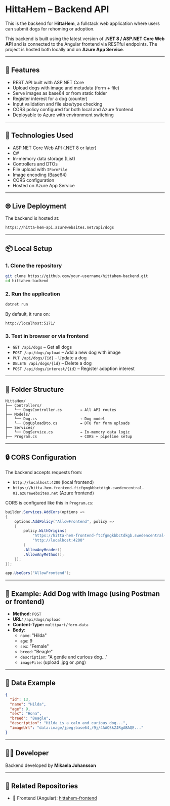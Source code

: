 # HittaHem – Backend API

This is the backend for **HittaHem**, a fullstack web application where users can submit dogs for rehoming or adoption.

This backend is built using the latest version of **.NET 8 / ASP.NET Core Web API** and is connected to the Angular frontend via RESTful endpoints. The project is hosted both locally and on **Azure App Service**.

---

## 🚀 Features

- REST API built with ASP.NET Core
- Upload dogs with image and metadata (form + file)
- Serve images as base64 or from static folder
- Register interest for a dog (counter)
- Input validation and file size/type checking
- CORS policy configured for both local and Azure frontend
- Deployable to Azure with environment switching

---

## 🔧 Technologies Used

- ASP.NET Core Web API (.NET 8 or later)
- C#
- In-memory data storage (List<Dog>)
- Controllers and DTOs
- File upload with `IFormFile`
- Image encoding (Base64)
- CORS configuration
- Hosted on Azure App Service

---

## 🌐 Live Deployment

The backend is hosted at:

```
https://hitta-hem-api.azurewebsites.net/api/dogs
```

---

## 📦 Local Setup

### 1. Clone the repository

```bash
git clone https://github.com/your-username/hittahem-backend.git
cd hittahem-backend
```

### 2. Run the application

```bash
dotnet run
```

By default, it runs on:

```
http://localhost:5171/
```

### 3. Test in browser or via frontend

- `GET /api/dogs` – Get all dogs
- `POST /api/dogs/upload` – Add a new dog with image
- `PUT /api/dogs/{id}` – Update a dog
- `DELETE /api/dogs/{id}` – Delete a dog
- `POST /api/dogs/interest/{id}` – Register adoption interest

---

## 📁 Folder Structure

```
HittaHem/
├── Controllers/
│   └── DogsController.cs        → All API routes
├── Models/
│   └── Dog.cs                   → Dog model
│   └── DogUploadDto.cs          → DTO for form uploads
├── Services/
│   └── DogService.cs            → In-memory data logic
├── Program.cs                   → CORS + pipeline setup
```

---

## 🔒 CORS Configuration

The backend accepts requests from:

- `http://localhost:4200` (local frontend)
- `https://hitta-hem-frontend-ftcfgmgkbbctdkgb.swedencentral-01.azurewebsites.net` (Azure frontend)

CORS is configured like this in `Program.cs`:

```csharp
builder.Services.AddCors(options =>
{
    options.AddPolicy("AllowFrontend", policy =>
    {
        policy.WithOrigins(
            "https://hitta-hem-frontend-ftcfgmgkbbctdkgb.swedencentral-01.azurewebsites.net",
            "http://localhost:4200"
        )
        .AllowAnyHeader()
        .AllowAnyMethod();
    });
});

app.UseCors("AllowFrontend");
```

---

## 🧪 Example: Add Dog with Image (using Postman or frontend)

- **Method:** `POST`
- **URL:** `/api/dogs/upload`
- **Content-Type:** `multipart/form-data`
- **Body:**
  - `name`: "Hilda"
  - `age`: 9
  - `sex`: "Female"
  - `breed`: "Beagle"
  - `description`: "A gentle and curious dog..."
  - `imageFile`: (upload .jpg or .png)

---

## 🧠 Data Example

```json
{
  "id": 13,
  "name": "Hilda",
  "age": 9,
  "sex": "Hona",
  "breed": "Beagle",
  "description": "Hilda is a calm and curious dog...",
  "imageUrl": "data:image/jpeg;base64,/9j/4AAQSkZJRgABAQE..."
}
```

---

## 👩‍💻 Developer

Backend developed by **Mikaela Johansson**

---

## 📎 Related Repositories

- 🔗 Frontend (Angular): [hittahem-frontend](https://github.com/your-username/hittahem-frontend)

